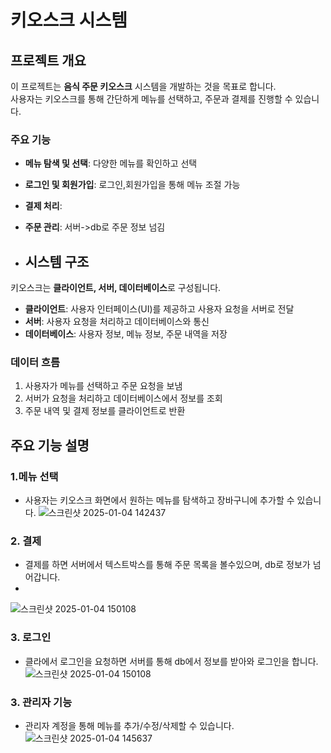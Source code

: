 # 키오스크 시스템

## 프로젝트 개요
이 프로젝트는 **음식 주문 키오스크** 시스템을 개발하는 것을 목표로 합니다.  
사용자는 키오스크를 통해 간단하게 메뉴를 선택하고, 주문과 결제를 진행할 수 있습니다.

### 주요 기능
- **메뉴 탐색 및 선택**: 다양한 메뉴를 확인하고 선택
- **로그인 및 회원가입**: 로그인,회원가입을 통해 메뉴 조절 가능 
- **결제 처리**: 
- **주문 관리**: 서버->db로 주문 정보 넘김

- ## 시스템 구조
키오스크는 **클라이언트, 서버, 데이터베이스**로 구성됩니다.

- **클라이언트**: 사용자 인터페이스(UI)를 제공하고 사용자 요청을 서버로 전달
- **서버**: 사용자 요청을 처리하고 데이터베이스와 통신
- **데이터베이스**: 사용자 정보, 메뉴 정보, 주문 내역을 저장

### 데이터 흐름
1. 사용자가 메뉴를 선택하고 주문 요청을 보냄
2. 서버가 요청을 처리하고 데이터베이스에서 정보를 조회
3. 주문 내역 및 결제 정보를 클라이언트로 반환

## 주요 기능 설명

### 1.메뉴 선택
- 사용자는 키오스크 화면에서 원하는 메뉴를 탐색하고 장바구니에 추가할 수 있습니다.
![스크린샷 2025-01-04 142437](https://github.com/user-attachments/assets/1cf5791a-3f0b-4eda-8e9f-c5fdfb726d00)

### 2. 결제
- 결제를 하면 서버에서 텍스트박스를 통해 주문 목록을 볼수있으며, db로 정보가 넘어갑니다.
- 
![스크린샷 2025-01-04 150108](https://github.com/user-attachments/assets/c4f594c6-01d5-43ce-88d9-5715cd3e5ca7)

### 3. 로그인
- 클라에서 로그인을 요청하면 서버를 통해 db에서 정보를 받아와 로그인을 합니다. 
![스크린샷 2025-01-04 150108](https://github.com/user-attachments/assets/c4f594c6-01d5-43ce-88d9-5715cd3e5ca7)

### 3. 관리자 기능
- 관리자 계정을 통해 메뉴를 추가/수정/삭제할 수 있습니다.
![스크린샷 2025-01-04 145637](https://github.com/user-attachments/assets/3ffffd77-ff41-42b5-8110-ecdc2de82b0b)

